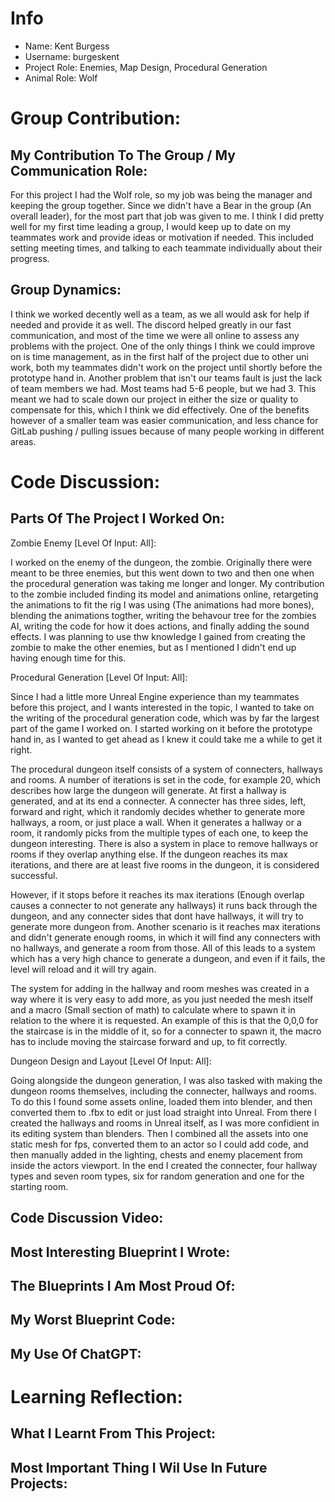  # Info
 * Name: Kent Burgess
 * Username: burgeskent
 * Project Role: Enemies, Map Design, Procedural Generation
 * Animal Role: Wolf

# Group Contribution:
## My Contribution To The Group / My Communication Role:

For this project I had the Wolf role, so my job was being the manager and keeping the group together. Since we didn't have a Bear in the group (An overall leader), for the most part that job was given to me. I think I did pretty well for my first time leading a group, I would keep up to date on my teammates work and provide ideas or motivation if needed. This included setting meeting times, and talking to each teammate individually about their progress. 

## Group Dynamics:

I think we worked decently well as a team, as we all would ask for help if needed and provide it as well. The discord helped greatly in our fast communication, and most of the time we were all online to assess any problems with the project. One of the only things I think we could improve on is time management, as in the first half of the project due to other uni work, both my teammates didn't work on the project until shortly before the prototype hand in.
Another problem that isn't our teams fault is just the lack of team members we had. Most teams had 5-6 people, but we had 3. This meant we had to scale down our project in either the size or quality to compensate for this, which I think we did effectively. One of the benefits however of a smaller team was easier communication, and less chance for GitLab pushing / pulling issues because of many people working in different areas. 

# Code Discussion:
## Parts Of The Project I Worked On:

Zombie Enemy [Level Of Input: All]:

I worked on the enemy of the dungeon, the zombie. Originally there were meant to be three enemies, but this went down to two and then one when the procedural generation was taking me longer and longer. My contribution to the zombie included finding its model and animations online, retargeting the animations to fit the rig I was using (The animations had more bones), blending the animations togther, writing the behavour tree for the zombies AI, writing the code for how it does actions, and finally adding the sound effects. I was planning to use thw knowledge I gained from creating the zombie to make the other enemies, but as I mentioned I didn't end up having enough time for this. 


Procedural Generation [Level Of Input: All]:

Since I had a little more Unreal Engine experience than my teammates before this project, and I wants interested in the topic, I wanted to take on the writing of the procedural generation code, which was by far the largest part of the game I worked on. I started working on it before the prototype hand in, as I wanted to get ahead as I knew it could take me a while to get it right.

The procedural dungeon itself consists of a system of connecters, hallways and rooms. A number of iterations is set in the code, for example 20, which describes how large the dungeon will generate. At first a hallway is generated, and at its end a connecter. A connecter has three sides, left, forward and right, which it randomly decides whether to generate more hallways, a room, or just place a wall. When it generates a hallway or a room, it randomly picks from the multiple types of each one, to keep the dungeon interesting. There is also a system in place to remove hallways or rooms if they overlap anything else. If the dungeon reaches its max iterations, and there are at least five rooms in the dungeon, it is considered successful. 

However, if it stops before it reaches its max iterations (Enough overlap causes a connecter to not generate any hallways) it runs back through the dungeon, and any connecter sides that dont have hallways, it will try to generate more dungeon from. Another scenario is it reaches max iterations and didn't generate enough rooms, in which it will find any connecters with no hallways, and generate a room from those. All of this leads to a system which has a very high chance to generate a dungeon, and even if it fails, the level will reload and it will try again. 

The system for adding in the hallway and room meshes was created in a way where it is very easy to add more, as you just needed the mesh itself and a macro (Small section of math) to calculate where to spawn it in relation to the where it is requested. An example of this is that the 0,0,0 for the staircase is in the middle of it, so for a connecter to spawn it, the macro has to include moving the staircase forward and up, to fit correctly. 


Dungeon Design and Layout [Level Of Input: All]:

Going alongside the dungeon generation, I was also tasked with making the dungeon rooms themselves, including the connecter, hallways and rooms. To do this I found some assets online, loaded them into blender, and then converted them to .fbx to edit or just load straight into Unreal. From there I created the hallways and rooms in Unreal itself, as I was more confidient in its editing system than blenders. Then I combined all the assets into one static mesh for fps, converted them to an actor so I could add code, and then manually added in the lighting, chests and enemy placement from inside the actors viewport. In the end I created the connecter, four hallway types and seven room types, six for random generation and one for the starting room. 


## Code Discussion Video:

## Most Interesting Blueprint I Wrote:

## The Blueprints I Am Most Proud Of:

## My Worst Blueprint Code:

## My Use Of ChatGPT:

# Learning Reflection:
## What I Learnt From This Project:

## Most Important Thing I Wil Use In Future Projects:
